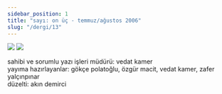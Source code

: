 ```yaml
---
sidebar_position: 1
title: "sayı: on üç - temmuz/ağustos 2006"
slug: "/dergi/13"
---
```


![](/img/ky13_00.jpg)
![](/img/ky13_33.jpg)


sahibi ve sorumlu yazı işleri müdürü: vedat kamer  
yayıma hazırlayanlar: gökçe polatoğlu, özgür macit, vedat kamer, zafer yalçınpınar  
düzelti: akın demirci  